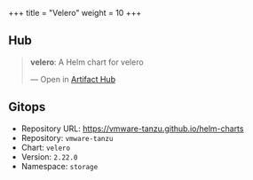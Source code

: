 +++
title = "Velero"
weight = 10
+++

## Hub

<div class="artifacthub-widget" data-url="https://artifacthub.io/packages/helm/vmware-tanzu/velero" data-theme="light" data-header="true" data-responsive="false"><blockquote><p lang="en" dir="ltr"><b>velero</b>: A Helm chart for velero</p>&mdash; Open in <a href="https://artifacthub.io/packages/helm/vmware-tanzu/velero">Artifact Hub</a></blockquote></div><script async src="https://artifacthub.io/artifacthub-widget.js"></script>

## Gitops

<!-- BEGIN_PORTEFAIX_DOC -->

* Repository URL: https://vmware-tanzu.github.io/helm-charts
* Repository: `vmware-tanzu`
* Chart: `velero`
* Version: `2.22.0`
* Namespace: `storage`

<!-- END_PORTEFAIX_DOC -->
